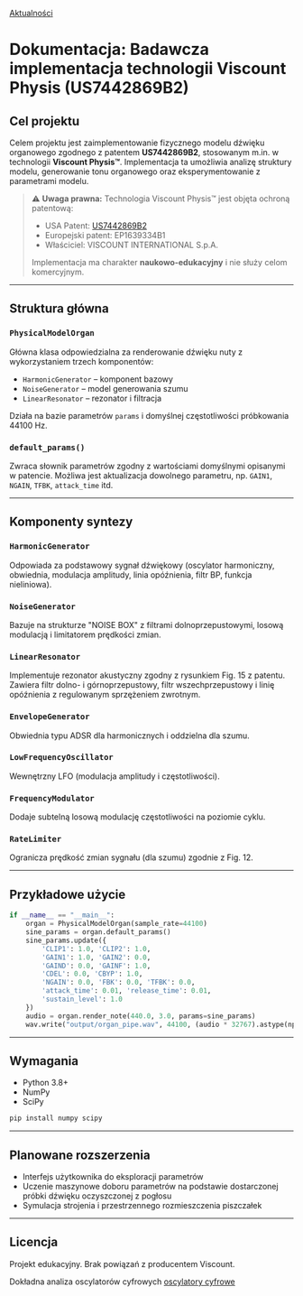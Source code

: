[Aktualności](./blog/aktualnosci.md)

# Dokumentacja: Badawcza implementacja technologii Viscount Physis (US7442869B2)

## Cel projektu

Celem projektu jest zaimplementowanie fizycznego modelu dźwięku organowego zgodnego z patentem **US7442869B2**, stosowanym m.in. w technologii **Viscount Physis™**. Implementacja ta umożliwia analizę struktury modelu, generowanie tonu organowego oraz eksperymentowanie z parametrami modelu.

> ⚠️ **Uwaga prawna:** Technologia Viscount Physis™ jest objęta ochroną patentową:
>
> * USA Patent: [US7442869B2](https://patents.google.com/patent/US7442869B2/en)
> * Europejski patent: EP1639334B1
> * Właściciel: VISCOUNT INTERNATIONAL S.p.A.
>
> Implementacja ma charakter **naukowo-edukacyjny** i nie służy celom komercyjnym.

---

## Struktura główna

### `PhysicalModelOrgan`

Główna klasa odpowiedzialna za renderowanie dźwięku nuty z wykorzystaniem trzech komponentów:

* `HarmonicGenerator` – komponent bazowy
* `NoiseGenerator` – model generowania szumu
* `LinearResonator` – rezonator i filtracja

Działa na bazie parametrów `params` i domyślnej częstotliwości próbkowania 44100 Hz.

### `default_params()`

Zwraca słownik parametrów zgodny z wartościami domyślnymi opisanymi w patencie. Możliwa jest aktualizacja dowolnego parametru, np. `GAIN1`, `NGAIN`, `TFBK`, `attack_time` itd.

---

## Komponenty syntezy

### `HarmonicGenerator`

Odpowiada za podstawowy sygnał dźwiękowy (oscylator harmoniczny, obwiednia, modulacja amplitudy, linia opóźnienia, filtr BP, funkcja nieliniowa).

### `NoiseGenerator`

Bazuje na strukturze "NOISE BOX" z filtrami dolnoprzepustowymi, losową modulacją i limitatorem prędkości zmian.

### `LinearResonator`

Implementuje rezonator akustyczny zgodny z rysunkiem Fig. 15 z patentu. Zawiera filtr dolno- i górnoprzepustowy, filtr wszechprzepustowy i linię opóźnienia z regulowanym sprzężeniem zwrotnym.

### `EnvelopeGenerator`

Obwiednia typu ADSR dla harmonicznych i oddzielna dla szumu.

### `LowFrequencyOscillator`

Wewnętrzny LFO (modulacja amplitudy i częstotliwości).

### `FrequencyModulator`

Dodaje subtelną losową modulację częstotliwości na poziomie cyklu.

### `RateLimiter`

Ogranicza prędkość zmian sygnału (dla szumu) zgodnie z Fig. 12.

---

## Przykładowe użycie

```python
if __name__ == "__main__":
    organ = PhysicalModelOrgan(sample_rate=44100)
    sine_params = organ.default_params()
    sine_params.update({
        'CLIP1': 1.0, 'CLIP2': 1.0,
        'GAIN1': 1.0, 'GAIN2': 0.0,
        'GAIND': 0.0, 'GAINF': 1.0,
        'CDEL': 0.0, 'CBYP': 1.0,
        'NGAIN': 0.0, 'FBK': 0.0, 'TFBK': 0.0,
        'attack_time': 0.01, 'release_time': 0.01,
        'sustain_level': 1.0
    })
    audio = organ.render_note(440.0, 3.0, params=sine_params)
    wav.write("output/organ_pipe.wav", 44100, (audio * 32767).astype(np.int16))
```

---

## Wymagania

* Python 3.8+
* NumPy
* SciPy

```bash
pip install numpy scipy
```

---

## Planowane rozszerzenia

* Interfejs użytkownika do eksploracji parametrów
* Uczenie maszynowe doboru parametrów na podstawie dostarczonej próbki dźwięku oczyszczonej z pogłosu
* Symulacja strojenia i przestrzennego rozmieszczenia piszczałek

---

## Licencja

Projekt edukacyjny. Brak powiązań z producentem Viscount. 

Dokładna analiza oscylatorów cyfrowych [oscylatory cyfrowe](./oscylator-cyfrowy.md)